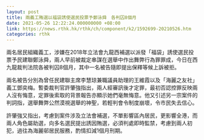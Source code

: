 ```yaml
---
layout: post
title: 兩義工賄選以福袋誘使選民投票予鄭泳舜　各判囚8個月
date: 2021-05-26 12:22:24.000000000 +08:00
link: https://news.rthk.hk/rthk/ch/component/k2/1592699-20210526.htm
categories: rthk
---
```


兩名居民組織義工，涉嫌在2018年立法會九龍西補選以派發「福袋」誘使選民投票予民建聯鄭泳舜，兩人早前被裁定串謀在選舉中作出舞弊行為罪罪成，今日在西九龍裁判法院各被判囚8個月，其中一名被告隨即提出保釋等候上訴被拒。

兩名被告分別為曾任民建聯主席李慧琼兼職議員助理的王維霞以及「海麗之友社」義工鄧奕梅。暫委裁判官許肇強指出，兩人經審訊後才定罪，最初否認控罪反映兩人沒有悔意，定罪後索取的背景報告亦顯示她們毫無悔意。他又引述另一宗案件的判詞指，選舉舞弊公然漠視選舉的神聖，若輕判會令制度崩壞，令市民失去信心。

許肇強又指出，考慮到案件涉及立法會補選，不單影響區內居民，更影響全港，而兩人角色屬助選，向多名選民提出誘因賄選，必須判處即時監禁，考慮到兩人初犯，過往為海麗邨居民服務，酌情扣減1個月刑期。
